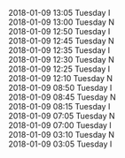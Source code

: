 2018-01-09 13:05 Tuesday  I  
2018-01-09 13:00 Tuesday  N  
2018-01-09 12:50 Tuesday  I  
2018-01-09 12:45 Tuesday  N  
2018-01-09 12:35 Tuesday  I  
2018-01-09 12:30 Tuesday  N  
2018-01-09 12:25 Tuesday  I  
2018-01-09 12:10 Tuesday  N  
2018-01-09 08:50 Tuesday  I  
2018-01-09 08:45 Tuesday  N  
2018-01-09 08:15 Tuesday  I  
2018-01-09 07:05 Tuesday  N  
2018-01-09 07:00 Tuesday  I  
2018-01-09 03:10 Tuesday  N  
2018-01-09 03:05 Tuesday  I  
